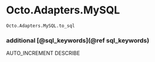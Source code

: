# Octo.Adapters.MySQL

```@docs
Octo.Adapters.MySQL.to_sql
```

### additional [@sql_keywords](@ref sql_keywords)

AUTO_INCREMENT  DESCRIBE
